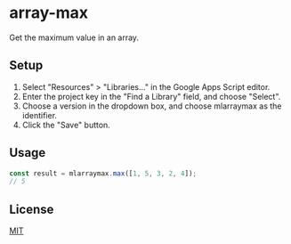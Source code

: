 # array-max

Get the maximum value in an array.

## Setup
1. Select "Resources" > "Libraries..." in the Google Apps Script
editor.
2. Enter the project key in the "Find a Library" field, and choose "Select". 
3. Choose a version in the dropdown box, and choose mlarraymax as the
identifier. 
4. Click the "Save" button.

## Usage

```js
const result = mlarraymax.max([1, 5, 3, 2, 4]);
// 5
```

## License

  [MIT](./LICENSE)
